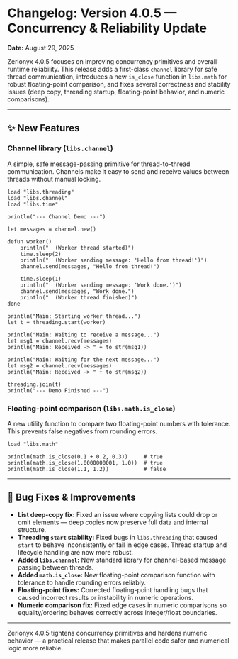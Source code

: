 # Changelog: Version 4.0.5 — **Concurrency & Reliability Update**

**Date:** August 29, 2025

Zerionyx 4.0.5 focuses on improving concurrency primitives and overall runtime reliability. This release adds a first-class `channel` library for safe thread communication, introduces a new `is_close` function in `libs.math` for robust floating-point comparison, and fixes several correctness and stability issues (deep copy, threading startup, floating-point behavior, and numeric comparisons).

---

## ✨ New Features

### Channel library (`libs.channel`)

A simple, safe message-passing primitive for thread-to-thread communication. Channels make it easy to send and receive values between threads without manual locking.

```zyx
load "libs.threading"
load "libs.channel"
load "libs.time"

println("--- Channel Demo ---")

let messages = channel.new()

defun worker()
    println("  (Worker thread started)")
    time.sleep(2)
    println("  (Worker sending message: 'Hello from thread!')")
    channel.send(messages, "Hello from thread!")

    time.sleep(1)
    println("  (Worker sending message: 'Work done.')")
    channel.send(messages, "Work done.")
    println("  (Worker thread finished)")
done

println("Main: Starting worker thread...")
let t = threading.start(worker)

println("Main: Waiting to receive a message...")
let msg1 = channel.recv(messages)
println("Main: Received -> " + to_str(msg1))

println("Main: Waiting for the next message...")
let msg2 = channel.recv(messages)
println("Main: Received -> " + to_str(msg2))

threading.join(t)
println("--- Demo Finished ---")
```

### Floating-point comparison (`libs.math.is_close`)

A new utility function to compare two floating-point numbers with tolerance. This prevents false negatives from rounding errors.

```zyx
load "libs.math"

println(math.is_close(0.1 + 0.2, 0.3))     # true
println(math.is_close(1.0000000001, 1.0))  # true  
println(math.is_close(1.1, 1.2))           # false
```

---

## 🐞 Bug Fixes & Improvements

* **List deep-copy fix:** Fixed an issue where copying lists could drop or omit elements — deep copies now preserve full data and internal structure.
* **Threading `start` stability:** Fixed bugs in `libs.threading` that caused `start` to behave inconsistently or fail in edge cases. Thread startup and lifecycle handling are now more robust.
* **Added `libs.channel`:** New standard library for channel-based message passing between threads.
* **Added `math.is_close`:** New floating-point comparison function with tolerance to handle rounding errors reliably.
* **Floating-point fixes:** Corrected floating-point handling bugs that caused incorrect results or instability in numeric operations.
* **Numeric comparison fix:** Fixed edge cases in numeric comparisons so equality/ordering behaves correctly across integer/float boundaries.

---

Zerionyx 4.0.5 tightens concurrency primitives and hardens numeric behavior — a practical release that makes parallel code safer and numerical logic more reliable.
